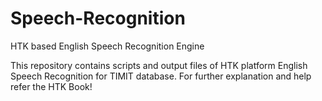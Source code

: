 # Speech-Recognition
HTK based English Speech Recognition Engine

This repository contains scripts and output files of HTK platform English Speech Recognition for TIMIT database.
For further explanation and help refer the HTK Book!
